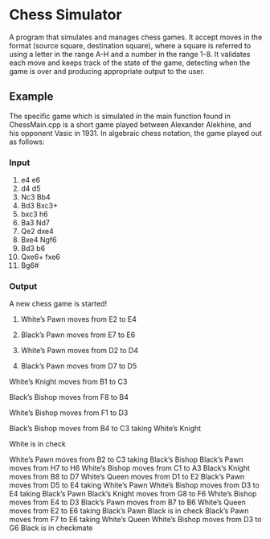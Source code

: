 # Chess Simulator
A program that simulates and manages chess games. It accept moves in the format (source square, destination square), where a square is referred to using a letter in the range A-H and a number in the range 1-8. It validates each move and keeps track of the state of the game, detecting when the game is over and producing appropriate output to the user.

## Example 
The specific game which is simulated in the main function found in ChessMain.cpp is a short game played between Alexander Alekhine, and his opponent Vasic in 1931. In algebraic chess notation, the game played out as follows:

### Input
1. e4 e6
2. d4 d5
3. Nc3 Bb4
4. Bd3 Bxc3+
5. bxc3 h6
6. Ba3 Nd7
7. Qe2 dxe4
8. Bxe4 Ngf6
9. Bd3 b6
10. Qxe6+ fxe6
11. Bg6#

### Output
A new chess game is started!

1. White’s Pawn moves from E2 to E4
1. Black’s Pawn moves from E7 to E6

2. White’s Pawn moves from D2 to D4
2. Black’s Pawn moves from D7 to D5


White’s Knight moves from B1 to C3

Black’s Bishop moves from F8 to B4


White’s Bishop moves from F1 to D3

Black’s Bishop moves from B4 to C3 taking White’s Knight

White is in check


White’s Pawn moves from B2 to C3 taking Black’s Bishop
Black’s Pawn moves from H7 to H6
White’s Bishop moves from C1 to A3
Black’s Knight moves from B8 to D7
White’s Queen moves from D1 to E2
Black’s Pawn moves from D5 to E4 taking White’s Pawn
White’s Bishop moves from D3 to E4 taking Black’s Pawn
Black’s Knight moves from G8 to F6
White’s Bishop moves from E4 to D3
Black’s Pawn moves from B7 to B6
White’s Queen moves from E2 to E6 taking Black’s Pawn
Black is in check
Black’s Pawn moves from F7 to E6 taking White’s Queen
White’s Bishop moves from D3 to G6
Black is in checkmate
